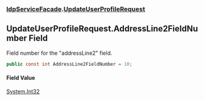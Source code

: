 ### [IdpServiceFacade](../index.md 'IdpServiceFacade').[UpdateUserProfileRequest](index.md 'IdpServiceFacade\.UpdateUserProfileRequest')

## UpdateUserProfileRequest\.AddressLine2FieldNumber Field

Field number for the "addressLine2" field\.

```csharp
public const int AddressLine2FieldNumber = 10;
```

#### Field Value
[System\.Int32](https://learn.microsoft.com/en-us/dotnet/api/system.int32 'System\.Int32')